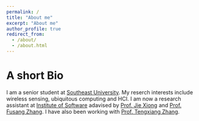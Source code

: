```yaml
---
permalink: /
title: "About me"
excerpt: "About me"
author_profile: true
redirect_from: 
  - /about/
  - /about.html
---
```


A short Bio
===
I am a senior student at [Southeast University](https://www.seu.edu.cn/). My reserch interests include wireless sensing, ubiquitous computing and HCI. I am now a research assistant at [Institute of Software](http://english.is.cas.cn/) adavised by [Prof. Jie Xiong](https://people.cs.umass.edu/~jxiong/) and [Prof. Fusang Zhang](https://people.ucas.edu.cn/~zhangfusang?language=en). I have also been working with [Prof. Tengxiang Zhang](https://txzhang.info/).
